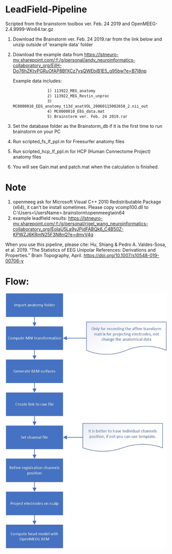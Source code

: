 # LeadField-Pipeline
Scripted from the brainstorm toolbox ver. Feb. 24 2019 and OpenMEEG-2.4.9999-Win64.tar.gz
1. Download the Brainstorm ver. Feb. 24 2019.rar from the link below and unzip outside of 'example data' folder
2. Download the example data from https://lstneuro-my.sharepoint.com/:f:/g/personal/andy_neuroinformatics-collaboratory_org/EjIH-Do76hZKtvPGRuOfAP8BfXCz7ysQWEbjB1E5_g95bw?e=B7I8np 

   Example data includes: 
                      
                      1) 113922_MEG_anatomy 
                      2) 113922_MEG_Restin_unproc 
                      3) MC0000010_EEG_anatomy_t13d_anatVOL_20060115002658_2.nii_out 
                      4) MC0000010_EEG_data.mat
                      5) Brainstorm ver. Feb. 24 2019.rar
                      
3. Set the database folder as the Brainstorm_db if it is the first time to run brainstorm on your PC
4. Run scripted_fs_lf_ppl.m for Freesurfer anatomy files
5. Run scripted_hcp_lf_ppl.m for HCP (Human Connectome Project) anatomy files
6. You will see Gain.mat and patch.mat when the calculation is finished.

# Note
1. openmeeg ask for Microsoft Visual C++ 2010 Redistributable Package (x64), it can't be install sometimes.
   Please copy vcomp100.dll to C:\Users\<UsersName>\.brainstorm\openmeeg\win64
2. example leadfield results: https://lstneuro-my.sharepoint.com/:f:/g/personal/rigel_wang_neuroinformatics-collaboratory_org/EoIaU5La9yJPjdFABQk6_C4B50Z-KPWZJ6KRmN25F3N8nQ?e=dmvV4g

When you use this pipeline, please cite: Hu, Shiang & Pedro A. Valdes-Sosa, et al. 2019. “The Statistics of EEG Unipolar References: Derivations and Properties.” Brain Topography, April. https://doi.org/10.1007/s10548-019-00706-y

# Flow:
![Image](https://raw.githubusercontent.com/rigelfalcon/ImageRepository/master/leadfield.jpg)
